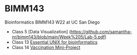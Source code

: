 # BIMM143
Bioinformatics BIMM143 W22 at UC San Diego

- Class 5 [Data Visualization] (https://github.com/samantha-nr/bimm143/blob/main/Week%205/Lab-5.pdf) 
- Class 13 [Essential UNIX for bioinformatics](https://github.com/samantha-nr/bimm143/blob/main/WEEK9./HW8_unix_questions.pdf) 
- Class 14 [Vaccination Mini-Project](https://github.com/samantha-nr/bimm143/blob/main/WEEK9./Class-14--Covid-Vaccination-Rates.pdf)

